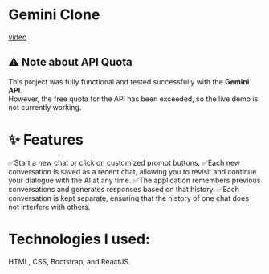 # Gemini Clone 
[video](https://drive.google.com/file/d/1iQ9QfcINbKxPokI9mnxEJu1ZmnB7Io8B/view?usp=sharing)

## ⚠️ Note about API Quota
This project was fully functional and tested successfully with the **Gemini API**.  
However, the free quota for the API has been exceeded, so the live demo is not currently working.  

# ✨ Features

✅Start a new chat or click on customized prompt buttons. 
✅Each new conversation is saved as a recent chat, allowing you to revisit and continue your dialogue with the AI at any time. 
✅The application remembers previous conversations and generates responses based on that history. 
✅Each conversation is kept separate, ensuring that the history of one chat does not interfere with others.

# Technologies I used: 
HTML, CSS, Bootstrap, and ReactJS.




